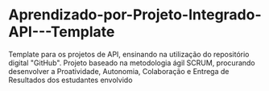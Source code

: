 # Aprendizado-por-Projeto-Integrado-API---Template
Template para os projetos de API, ensinando na utilização do repositório digital "GitHub".  Projeto baseado na metodologia ágil SCRUM, procurando desenvolver a Proatividade, Autonomia, Colaboração e Entrega de Resultados dos estudantes envolvido
